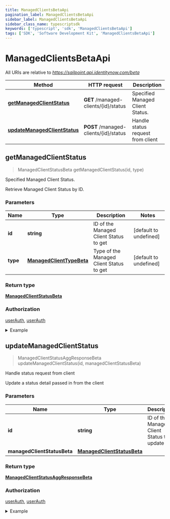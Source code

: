 ```yaml
---
title: ManagedClientsBetaApi
pagination_label: ManagedClientsBetaApi
sidebar_label: ManagedClientsBetaApi
sidebar_class_name: typescriptsdk
keywords: ['typescript', 'sdk', 'ManagedClientsBetaApi'] 
tags: ['SDK', 'Software Development Kit', 'ManagedClientsBetaApi']
---
```


# ManagedClientsBetaApi

All URIs are relative to *https://sailpoint.api.identitynow.com/beta*

Method | HTTP request | Description
------------- | ------------- | -------------
[**getManagedClientStatus**](ManagedClientsBetaApi.md#getManagedClientStatus) | **GET** /managed-clients/{id}/status | Specified Managed Client Status.
[**updateManagedClientStatus**](ManagedClientsBetaApi.md#updateManagedClientStatus) | **POST** /managed-clients/{id}/status | Handle status request from client



## getManagedClientStatus

> ManagedClientStatusBeta getManagedClientStatus(id, type)

Specified Managed Client Status.

Retrieve Managed Client Status by ID.

### Parameters


Name | Type | Description  | Notes
------------- | ------------- | ------------- | -------------
 **id** | **string**| ID of the Managed Client Status to get | [default to undefined]
 **type** | [**ManagedClientTypeBeta**](../Models/.md)| Type of the Managed Client Status to get | [default to undefined]

### Return type

[**ManagedClientStatusBeta**](../Models/ManagedClientStatusBeta.md)

### Authorization

[userAuth](https://developer.sailpoint.com/docs/api/v3/identity-security-cloud-v-3-api#authentication), [userAuth](https://developer.sailpoint.com/docs/api/v3/identity-security-cloud-v-3-api#authentication)

<details>
<summary>Example</summary>

```javascript
import { Configuration, ManagedClientsBetaApi,  } from "sailpoint-api-client";
const apiConfig = new Configuration();
const managedClientsBetaApi = new ManagedClientsBetaApi(apiConfig);
const id : string = "aClientId"; // ID of the Managed Client Status to get
const type : ManagedClientTypeBeta = ; // Type of the Managed Client Status to get
const val = await managedClientsBetaApi.getManagedClientStatus(id, type);
console.log('API called successfully. Returned data: ' + val.data);
```
</details>


## updateManagedClientStatus

> ManagedClientStatusAggResponseBeta updateManagedClientStatus(id, managedClientStatusBeta)

Handle status request from client

Update a status detail passed in from the client

### Parameters


Name | Type | Description  | Notes
------------- | ------------- | ------------- | -------------
 **id** | **string**| ID of the Managed Client Status to update | [default to undefined]
 **managedClientStatusBeta** | [**ManagedClientStatusBeta**](../Models/ManagedClientStatusBeta.md)|  | 

### Return type

[**ManagedClientStatusAggResponseBeta**](../Models/ManagedClientStatusAggResponseBeta.md)

### Authorization

[userAuth](https://developer.sailpoint.com/docs/api/v3/identity-security-cloud-v-3-api#authentication), [userAuth](https://developer.sailpoint.com/docs/api/v3/identity-security-cloud-v-3-api#authentication)

<details>
<summary>Example</summary>

```javascript
import { Configuration, ManagedClientsBetaApi, ManagedClientStatusBeta } from "sailpoint-api-client";
const apiConfig = new Configuration();
const managedClientsBetaApi = new ManagedClientsBetaApi(apiConfig);
const id : string = "aClientId"; // ID of the Managed Client Status to update
const managedClientStatusBeta : ManagedClientStatusBeta = ; // 
const val = await managedClientsBetaApi.updateManagedClientStatus(id, managedClientStatusBeta);
console.log('API called successfully. Returned data: ' + val.data);
```
</details>

